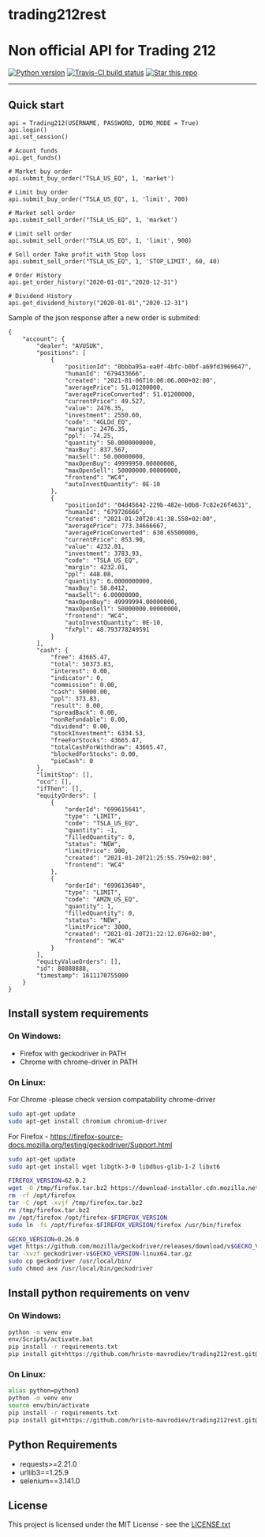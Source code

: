 # trading212rest
Non official API for Trading 212
==========

[![Python version](https://img.shields.io/badge/python-3.6+-blue.svg?style=flat)](https://github.com/hristo-mavrodiev/trading212rest)
[![Travis-CI build status](https://travis-ci.com/hristo-mavrodiev/trading212rest.svg?branch=dev)](https://travis-ci.com/github/hristo-mavrodiev/trading212rest/builds)
[![Star this repo](https://img.shields.io/github/stars/hristo-mavrodiev/trading212rest)](https://github.com/hristo-mavrodiev/trading212rest)


------------------------------------------------------------------------


Quick start
-----------
```
api = Trading212(USERNAME, PASSWORD, DEMO_MODE = True)
api.login()
api.set_session()

# Acount funds
api.get_funds()

# Market buy order
api.submit_buy_order("TSLA_US_EQ", 1, 'market')

# Limit buy order
api.submit_buy_order("TSLA_US_EQ", 1, 'limit', 700)

# Market sell order
api.submit_sell_order("TSLA_US_EQ", 1, 'market')

# Limit sell order
api.submit_sell_order("TSLA_US_EQ", 1, 'limit', 900)

# Sell order Take profit with Stop loss
api.submit_sell_order("TSLA_US_EQ", 1, 'STOP_LIMIT', 60, 40)

# Order History
api.get_order_history("2020-01-01","2020-12-31")

# Dividend History
api.get_dividend_history("2020-01-01","2020-12-31")
```


Sample of the json response after a new order is submited:

```
{
    "account": {
        "dealer": "AVUSUK",
        "positions": [
            {
                "positionId": "0bbba95a-ea0f-4bfc-b0bf-a69fd3969647",
                "humanId": "679433666",
                "created": "2021-01-06T10:00:06.000+02:00",
                "averagePrice": 51.01200000,
                "averagePriceConverted": 51.01200000,
                "currentPrice": 49.527,
                "value": 2476.35,
                "investment": 2550.60,
                "code": "4GLDd_EQ",
                "margin": 2476.35,
                "ppl": -74.25,
                "quantity": 50.0000000000,
                "maxBuy": 837.567,
                "maxSell": 50.00000000,
                "maxOpenBuy": 49999950.00000000,
                "maxOpenSell": 50000000.00000000,
                "frontend": "WC4",
                "autoInvestQuantity": 0E-10
            },
            {
                "positionId": "04d45642-229b-482e-b0b8-7c82e26f4631",
                "humanId": "679726666",
                "created": "2021-01-20T20:41:38.558+02:00",
                "averagePrice": 773.34666667,
                "averagePriceConverted": 630.65500000,
                "currentPrice": 853.90,
                "value": 4232.01,
                "investment": 3783.93,
                "code": "TSLA_US_EQ",
                "margin": 4232.01,
                "ppl": 448.08,
                "quantity": 6.0000000000,
                "maxBuy": 58.8412,
                "maxSell": 6.00000000,
                "maxOpenBuy": 49999994.00000000,
                "maxOpenSell": 50000000.00000000,
                "frontend": "WC4",
                "autoInvestQuantity": 0E-10,
                "fxPpl": 48.793778249591
            }
        ],
        "cash": {
            "free": 43665.47,
            "total": 50373.83,
            "interest": 0.00,
            "indicator": 0,
            "commission": 0.00,
            "cash": 50000.00,
            "ppl": 373.83,
            "result": 0.00,
            "spreadBack": 0.00,
            "nonRefundable": 0.00,
            "dividend": 0.00,
            "stockInvestment": 6334.53,
            "freeForStocks": 43665.47,
            "totalCashForWithdraw": 43665.47,
            "blockedForStocks": 0.00,
            "pieCash": 0
        },
        "limitStop": [],
        "oco": [],
        "ifThen": [],
        "equityOrders": [
            {
                "orderId": "699615641",
                "type": "LIMIT",
                "code": "TSLA_US_EQ",
                "quantity": -1,
                "filledQuantity": 0,
                "status": "NEW",
                "limitPrice": 900,
                "created": "2021-01-20T21:25:55.759+02:00",
                "frontend": "WC4"
            },
            {
                "orderId": "699613640",
                "type": "LIMIT",
                "code": "AMZN_US_EQ",
                "quantity": 1,
                "filledQuantity": 0,
                "status": "NEW",
                "limitPrice": 3000,
                "created": "2021-01-20T21:22:12.076+02:00",
                "frontend": "WC4"
            }
        ],
        "equityValueOrders": [],
        "id": 88888888,
        "timestamp": 1611170755000
    }
}
```

Install system requirements
---------------------------

### On Windows:

  -   Firefox with geckodriver in PATH
  -   Chrome with chrome-driver in PATH

### On Linux:

For Chrome -please check version compatability chrome-driver

``` bash
sudo apt-get update
sudo apt-get install chromium chromium-driver
```

For Firefox -
<https://firefox-source-docs.mozilla.org/testing/geckodriver/Support.html>

``` bash
sudo apt-get update
sudo apt-get install wget libgtk-3-0 libdbus-glib-1-2 libxt6

FIREFOX_VERSION=62.0.2 
wget -O /tmp/firefox.tar.bz2 https://download-installer.cdn.mozilla.net/pub/firefox/releases/$FIREFOX_VERSION/linux-x86_64/en-US/firefox-$FIREFOX_VERSION.tar.bz2
rm -rf /opt/firefox 
tar -C /opt -xvjf /tmp/firefox.tar.bz2 
rm /tmp/firefox.tar.bz2 
mv /opt/firefox /opt/firefox-$FIREFOX_VERSION 
sudo ln -fs /opt/firefox-$FIREFOX_VERSION/firefox /usr/bin/firefox

GECKO_VERSION=0.26.0
wget https://github.com/mozilla/geckodriver/releases/download/v$GECKO_VERSION/geckodriver-v$GECKO_VERSION-linux64.tar.gz  
tar -xvzf geckodriver-v$GECKO_VERSION-linux64.tar.gz   
sudo cp geckodriver /usr/local/bin/
sudo chmod a+x /usr/local/bin/geckodriver
```

Install python requirements on venv
-----------------------------------

### On Windows:

``` bash
python -m venv env
env/Scripts/activate.bat
pip install -r requirements.txt
pip install git+https://github.com/hristo-mavrodiev/trading212rest.git@dev
```

### On Linux:

``` bash
alias python=python3
python -m venv env
source env/bin/activate
pip install -r requirements.txt
pip install git+https://github.com/hristo-mavrodiev/trading212rest.git@dev
```

Python Requirements
-------------------

-   requests&gt;=2.21.0
-   urllib3==1.25.9
-   selenium==3.141.0

License
-------

This project is licensed under the MIT License - see the
[LICENSE.txt](LICENSE.txt)
